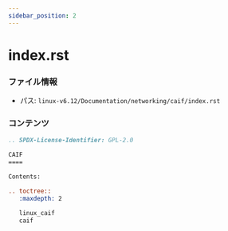 ```yaml
---
sidebar_position: 2
---
```

# index.rst

### ファイル情報

- パス: `linux-v6.12/Documentation/networking/caif/index.rst`

### コンテンツ

```rst
.. SPDX-License-Identifier: GPL-2.0

CAIF
====

Contents:

.. toctree::
   :maxdepth: 2

   linux_caif
   caif

```
